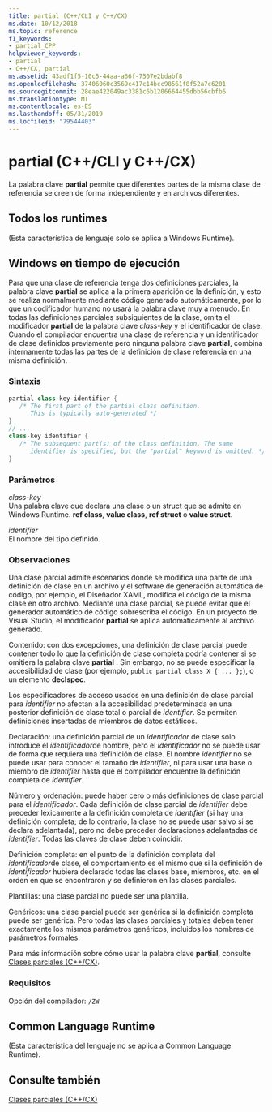 ```yaml
---
title: partial (C++/CLI y C++/CX)
ms.date: 10/12/2018
ms.topic: reference
f1_keywords:
- partial_CPP
helpviewer_keywords:
- partial
- C++/CX, partial
ms.assetid: 43adf1f5-10c5-44aa-a66f-7507e2bdabf8
ms.openlocfilehash: 37406060c3569c417c14bcc98561f8f52a7c6201
ms.sourcegitcommit: 28eae422049ac3381c6b1206664455dbb56cbfb6
ms.translationtype: MT
ms.contentlocale: es-ES
ms.lasthandoff: 05/31/2019
ms.locfileid: "79544403"
---
```

# <a name="partial--ccli-and-ccx"></a>partial (C++/CLI y C++/CX)

La palabra clave **partial** permite que diferentes partes de la misma clase de referencia se creen de forma independiente y en archivos diferentes.

## <a name="all-runtimes"></a>Todos los runtimes

(Esta característica de lenguaje solo se aplica a Windows Runtime).

## <a name="windows-runtime"></a>Windows en tiempo de ejecución

Para que una clase de referencia tenga dos definiciones parciales, la palabra clave **partial** se aplica a la primera aparición de la definición, y esto se realiza normalmente mediante código generado automáticamente, por lo que un codificador humano no usará la palabra clave muy a menudo. En todas las definiciones parciales subsiguientes de la clase, omita el modificador **partial** de la palabra clave *class-key* y el identificador de clase. Cuando el compilador encuentra una clase de referencia y un identificador de clase definidos previamente pero ninguna palabra clave **partial**, combina internamente todas las partes de la definición de clase referencia en una misma definición.

### <a name="syntax"></a>Sintaxis

```cpp
partial class-key identifier {
   /* The first part of the partial class definition.
      This is typically auto-generated */
}
// ...
class-key identifier {
   /* The subsequent part(s) of the class definition. The same
      identifier is specified, but the "partial" keyword is omitted. */
}
```

### <a name="parameters"></a>Parámetros

*class-key*<br/>
Una palabra clave que declara una clase o un struct que se admite en Windows Runtime. **ref class**, **value class**, **ref struct** o **value struct**.

*identifier*<br/>
El nombre del tipo definido.

### <a name="remarks"></a>Observaciones

Una clase parcial admite escenarios donde se modifica una parte de una definición de clase en un archivo y el software de generación automática de código, por ejemplo, el Diseñador XAML, modifica el código de la misma clase en otro archivo. Mediante una clase parcial, se puede evitar que el generador automático de código sobrescriba el código. En un proyecto de Visual Studio, el modificador **partial** se aplica automáticamente al archivo generado.

Contenido: con dos excepciones, una definición de clase parcial puede contener todo lo que la definición de clase completa podría contener si se omitiera la palabra clave **partial** . Sin embargo, no se puede especificar la accesibilidad de clase (por ejemplo, `public partial class X { ... };`), o un elemento **declspec**.

Los especificadores de acceso usados en una definición de clase parcial para *identifier* no afectan a la accesibilidad predeterminada en una posterior definición de clase total o parcial de *identifier*. Se permiten definiciones insertadas de miembros de datos estáticos.

Declaración: una definición parcial de un *identificador* de clase solo introduce el *identificador*de nombre, pero el *identificador* no se puede usar de forma que requiera una definición de clase. El nombre *identifier* no se puede usar para conocer el tamaño de *identifier*, ni para usar una base o miembro de *identifier* hasta que el compilador encuentre la definición completa de *identifier*.

Número y ordenación: puede haber cero o más definiciones de clase parcial para el *identificador*. Cada definición de clase parcial de *identifier* debe preceder léxicamente a la definición completa de *identifier* (si hay una definición completa; de lo contrario, la clase no se puede usar salvo si se declara adelantada), pero no debe preceder declaraciones adelantadas de *identifier*. Todas las claves de clase deben coincidir.

Definición completa: en el punto de la definición completa del *identificador*de clase, el comportamiento es el mismo que si la definición de *identificador* hubiera declarado todas las clases base, miembros, etc. en el orden en que se encontraron y se definieron en las clases parciales.

Plantillas: una clase parcial no puede ser una plantilla.

Genéricos: una clase parcial puede ser genérica si la definición completa puede ser genérica. Pero todas las clases parciales y totales deben tener exactamente los mismos parámetros genéricos, incluidos los nombres de parámetros formales.

Para más información sobre cómo usar la palabra clave **partial**, consulte [Clases parciales (C++/CX)](https://go.microsoft.com/fwlink/p/?LinkId=249023).

### <a name="requirements"></a>Requisitos

Opción del compilador: `/ZW`

## <a name="common-language-runtime"></a>Common Language Runtime

(Esta característica del lenguaje no se aplica a Common Language Runtime).

## <a name="see-also"></a>Consulte también

[Clases parciales (C++/CX)](https://go.microsoft.com/fwlink/p/?LinkId=249023)